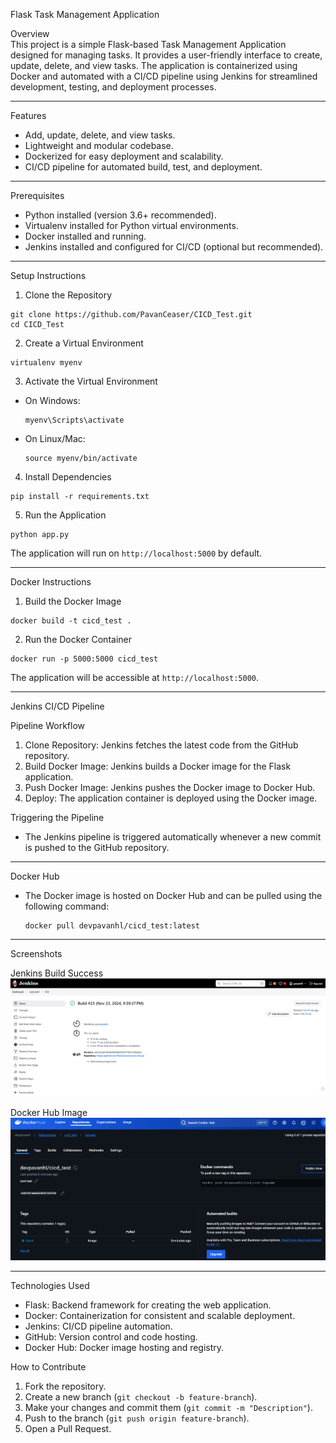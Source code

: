 
Flask Task Management Application

Overview  
This project is a simple Flask-based Task Management Application designed for managing tasks. It provides a user-friendly interface to create, update, delete, and view tasks. The application is containerized using Docker and automated with a CI/CD pipeline using Jenkins for streamlined development, testing, and deployment processes.

---

Features  
- Add, update, delete, and view tasks.  
- Lightweight and modular codebase.  
- Dockerized for easy deployment and scalability.  
- CI/CD pipeline for automated build, test, and deployment.  

---

Prerequisites  
- Python installed (version 3.6+ recommended).  
- Virtualenv installed for Python virtual environments.  
- Docker installed and running.  
- Jenkins installed and configured for CI/CD (optional but recommended).  

---

Setup Instructions  

1. Clone the Repository  
```
git clone https://github.com/PavanCeaser/CICD_Test.git
cd CICD_Test
```

2. Create a Virtual Environment  
```
virtualenv myenv
```

3. Activate the Virtual Environment  
- On Windows:  
  ```
  myenv\Scripts\activate
  ```
- On Linux/Mac:  
  ```
  source myenv/bin/activate
  ```

4. Install Dependencies  
```
pip install -r requirements.txt
```

5. Run the Application  
```
python app.py
```
The application will run on `http://localhost:5000` by default.

---

Docker Instructions  

1. Build the Docker Image  
```
docker build -t cicd_test .
```

2. Run the Docker Container  
```
docker run -p 5000:5000 cicd_test
```
The application will be accessible at `http://localhost:5000`.

---

Jenkins CI/CD Pipeline  

Pipeline Workflow  
1. Clone Repository: Jenkins fetches the latest code from the GitHub repository.  
2. Build Docker Image: Jenkins builds a Docker image for the Flask application.  
3. Push Docker Image: Jenkins pushes the Docker image to Docker Hub.  
4. Deploy: The application container is deployed using the Docker image.

Triggering the Pipeline  
- The Jenkins pipeline is triggered automatically whenever a new commit is pushed to the GitHub repository.

---

Docker Hub  
- The Docker image is hosted on Docker Hub and can be pulled using the following command:  
  ```
  docker pull devpavanhl/cicd_test:latest
  ```

---

Screenshots  

Jenkins Build Success  
![Jenkins Build](image.png)

Docker Hub Image  
![Docker Hub Image](image-1.png)

---

Technologies Used  
- Flask: Backend framework for creating the web application.  
- Docker: Containerization for consistent and scalable deployment.  
- Jenkins: CI/CD pipeline automation.  
- GitHub: Version control and code hosting.  
- Docker Hub: Docker image hosting and registry.



How to Contribute  
1. Fork the repository.  
2. Create a new branch (`git checkout -b feature-branch`).  
3. Make your changes and commit them (`git commit -m "Description"`).  
4. Push to the branch (`git push origin feature-branch`).  
5. Open a Pull Request.

